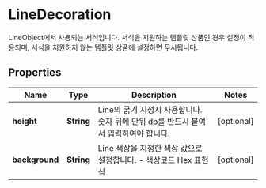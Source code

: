 

# LineDecoration

LineObject에서 사용되는 서식입니다.  서식을 지원하는 템플릿 상품인 경우 설정이 적용되며, 서식을 지원하지 않는 템플릿 상품에 설정하면 무시됩니다. 

## Properties

| Name | Type | Description | Notes |
|------------ | ------------- | ------------- | -------------|
|**height** | **String** | Line의 굵기 지정시 사용합니다.  숫자 뒤에 단위 dp를 반드시 붙여서 입력하여야 합니다.  |  [optional] |
|**background** | **String** | Line 색상을 지정한 색상 값으로 설정합니다. - 색상코드 Hex 표현식 |  [optional] |



